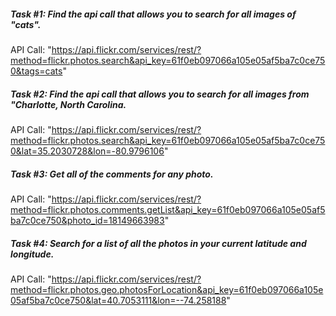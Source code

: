 ##### Task #1: Find the api call that allows you to search for all images of "cats".

API Call: "https://api.flickr.com/services/rest/?method=flickr.photos.search&api_key=61f0eb097066a105e05af5ba7c0ce750&tags=cats"

##### Task #2: Find the api call that allows you to search for all images from "Charlotte, North Carolina.

API Call: "https://api.flickr.com/services/rest/?method=flickr.photos.search&api_key=61f0eb097066a105e05af5ba7c0ce750&lat=35.2030728&lon=-80.9796106"

##### Task #3: Get all of the comments for any photo.

API Call: "https://api.flickr.com/services/rest/?method=flickr.photos.comments.getList&api_key=61f0eb097066a105e05af5ba7c0ce750&photo_id=18149663983"

##### Task #4: Search for a list of all the photos in your current latitude and longitude.

API Call: "https://api.flickr.com/services/rest/?method=flickr.photos.geo.photosForLocation&api_key=61f0eb097066a105e05af5ba7c0ce750&lat=40.7053111&lon=--74.258188"
